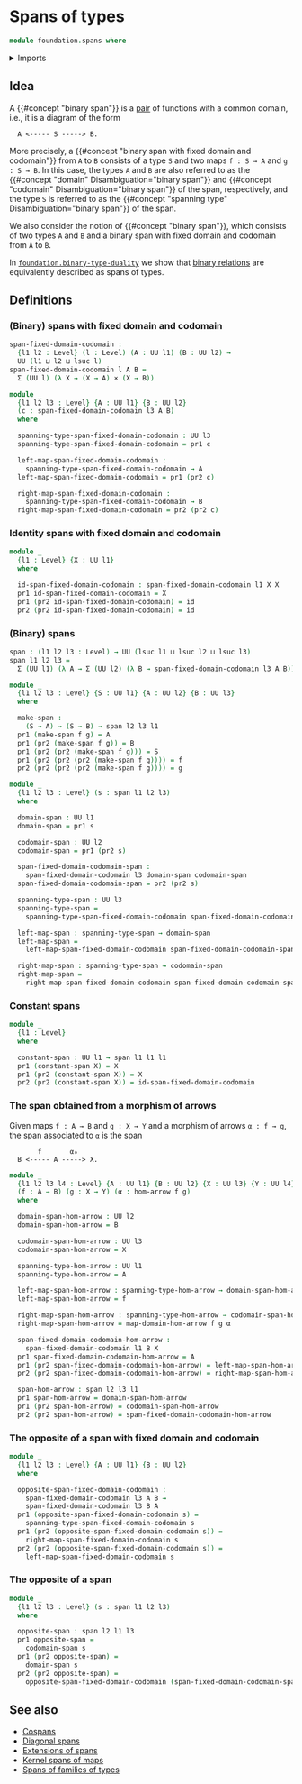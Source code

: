 # Spans of types

```agda
module foundation.spans where
```

<details><summary>Imports</summary>

```agda
open import foundation.dependent-pair-types
open import foundation.morphisms-arrows
open import foundation.universe-levels

open import foundation-core.cartesian-product-types
open import foundation-core.function-types
```

</details>

## Idea

A {{#concept "binary span"}} is a [pair](foundation.dependent-pair-types.md) of functions with a common domain, i.e., it is a
diagram of the form

```text
  A <----- S -----> B.
```

More precisely, a {{#concept "binary span with fixed domain and codomain"}} from `A` to `B` consists of a type `S` and two
maps `f : S → A` and `g : S → B`. In this case, the types `A` and `B` are also
referred to as the {{#concept "domain" Disambiguation="binary span"}} and {{#concept "codomain" Disambiguation="binary span"}} of the span, respectively, and
the type `S` is referred to as the {{#concept "spanning type" Disambiguation="binary span"}} of the span.

We also consider the notion of {{#concept "binary span"}}, which consists of two
types `A` and `B` and a binary span with fixed domain and codomain from `A` to `B`.

In [`foundation.binary-type-duality`](foundation.binary-type-duality.md) we show that [binary relations](foundation.binary-relations.md) are equivalently described as spans of types.
  
## Definitions

### (Binary) spans with fixed domain and codomain

```agda
span-fixed-domain-codomain :
  {l1 l2 : Level} (l : Level) (A : UU l1) (B : UU l2) →
  UU (l1 ⊔ l2 ⊔ lsuc l)
span-fixed-domain-codomain l A B =
  Σ (UU l) (λ X → (X → A) × (X → B))

module _
  {l1 l2 l3 : Level} {A : UU l1} {B : UU l2}
  (c : span-fixed-domain-codomain l3 A B)
  where

  spanning-type-span-fixed-domain-codomain : UU l3
  spanning-type-span-fixed-domain-codomain = pr1 c

  left-map-span-fixed-domain-codomain :
    spanning-type-span-fixed-domain-codomain → A
  left-map-span-fixed-domain-codomain = pr1 (pr2 c)

  right-map-span-fixed-domain-codomain :
    spanning-type-span-fixed-domain-codomain → B
  right-map-span-fixed-domain-codomain = pr2 (pr2 c)
```

### Identity spans with fixed domain and codomain

```agda
module _
  {l1 : Level} {X : UU l1}
  where

  id-span-fixed-domain-codomain : span-fixed-domain-codomain l1 X X
  pr1 id-span-fixed-domain-codomain = X
  pr1 (pr2 id-span-fixed-domain-codomain) = id
  pr2 (pr2 id-span-fixed-domain-codomain) = id
```

### (Binary) spans

```agda
span : (l1 l2 l3 : Level) → UU (lsuc l1 ⊔ lsuc l2 ⊔ lsuc l3)
span l1 l2 l3 =
  Σ (UU l1) (λ A → Σ (UU l2) (λ B → span-fixed-domain-codomain l3 A B))

module _
  {l1 l2 l3 : Level} {S : UU l1} {A : UU l2} {B : UU l3}
  where

  make-span :
    (S → A) → (S → B) → span l2 l3 l1
  pr1 (make-span f g) = A
  pr1 (pr2 (make-span f g)) = B
  pr1 (pr2 (pr2 (make-span f g))) = S
  pr1 (pr2 (pr2 (pr2 (make-span f g)))) = f
  pr2 (pr2 (pr2 (pr2 (make-span f g)))) = g

module _
  {l1 l2 l3 : Level} (s : span l1 l2 l3)
  where

  domain-span : UU l1
  domain-span = pr1 s

  codomain-span : UU l2
  codomain-span = pr1 (pr2 s)

  span-fixed-domain-codomain-span :
    span-fixed-domain-codomain l3 domain-span codomain-span
  span-fixed-domain-codomain-span = pr2 (pr2 s)

  spanning-type-span : UU l3
  spanning-type-span =
    spanning-type-span-fixed-domain-codomain span-fixed-domain-codomain-span

  left-map-span : spanning-type-span → domain-span
  left-map-span =
    left-map-span-fixed-domain-codomain span-fixed-domain-codomain-span

  right-map-span : spanning-type-span → codomain-span
  right-map-span =
    right-map-span-fixed-domain-codomain span-fixed-domain-codomain-span
```

### Constant spans

```agda
module _
  {l1 : Level}
  where

  constant-span : UU l1 → span l1 l1 l1
  pr1 (constant-span X) = X
  pr1 (pr2 (constant-span X)) = X
  pr2 (pr2 (constant-span X)) = id-span-fixed-domain-codomain
```

### The span obtained from a morphism of arrows

Given maps `f : A → B` and `g : X → Y` and a morphism of arrows `α : f → g`, the span associated to `α` is the span

```text
       f       α₀
  B <----- A -----> X.
```

```agda
module _
  {l1 l2 l3 l4 : Level} {A : UU l1} {B : UU l2} {X : UU l3} {Y : UU l4}
  (f : A → B) (g : X → Y) (α : hom-arrow f g)
  where

  domain-span-hom-arrow : UU l2
  domain-span-hom-arrow = B

  codomain-span-hom-arrow : UU l3
  codomain-span-hom-arrow = X

  spanning-type-hom-arrow : UU l1
  spanning-type-hom-arrow = A

  left-map-span-hom-arrow : spanning-type-hom-arrow → domain-span-hom-arrow
  left-map-span-hom-arrow = f

  right-map-span-hom-arrow : spanning-type-hom-arrow → codomain-span-hom-arrow
  right-map-span-hom-arrow = map-domain-hom-arrow f g α

  span-fixed-domain-codomain-hom-arrow :
    span-fixed-domain-codomain l1 B X
  pr1 span-fixed-domain-codomain-hom-arrow = A
  pr1 (pr2 span-fixed-domain-codomain-hom-arrow) = left-map-span-hom-arrow
  pr2 (pr2 span-fixed-domain-codomain-hom-arrow) = right-map-span-hom-arrow

  span-hom-arrow : span l2 l3 l1
  pr1 span-hom-arrow = domain-span-hom-arrow
  pr1 (pr2 span-hom-arrow) = codomain-span-hom-arrow
  pr2 (pr2 span-hom-arrow) = span-fixed-domain-codomain-hom-arrow
```

### The opposite of a span with fixed domain and codomain

```agda
module _
  {l1 l2 l3 : Level} {A : UU l1} {B : UU l2}
  where

  opposite-span-fixed-domain-codomain :
    span-fixed-domain-codomain l3 A B →
    span-fixed-domain-codomain l3 B A
  pr1 (opposite-span-fixed-domain-codomain s) =
    spanning-type-span-fixed-domain-codomain s
  pr1 (pr2 (opposite-span-fixed-domain-codomain s)) =
    right-map-span-fixed-domain-codomain s
  pr2 (pr2 (opposite-span-fixed-domain-codomain s)) =
    left-map-span-fixed-domain-codomain s
```

### The opposite of a span

```agda
module _
  {l1 l2 l3 : Level} (s : span l1 l2 l3)
  where

  opposite-span : span l2 l1 l3
  pr1 opposite-span =
    codomain-span s
  pr1 (pr2 opposite-span) =
    domain-span s
  pr2 (pr2 opposite-span) =
    opposite-span-fixed-domain-codomain (span-fixed-domain-codomain-span s)
```

## See also

- [Cospans](foundation.cospans.md)
- [Diagonal spans](foundation.diagonal-spans.md)
- [Extensions of spans](foundation.extensions-spans.md)
- [Kernel spans of maps](foundation.kernel-spans-of-maps.md)
- [Spans of families of types](foundation.spans-families-of-types.md)
